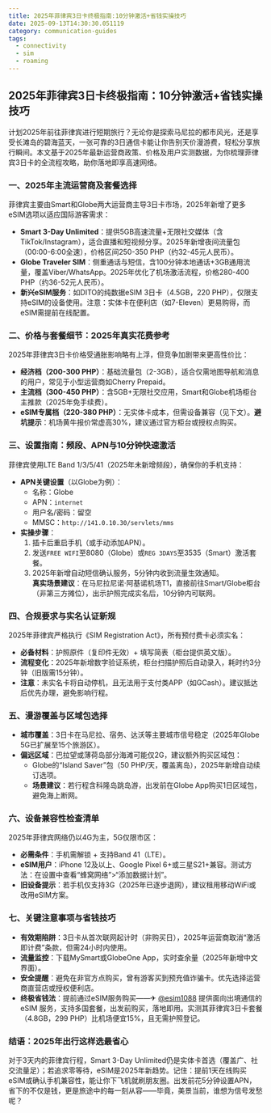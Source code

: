 ```yaml
---
title: 2025年菲律宾3日卡终极指南:10分钟激活+省钱实操技巧
date: 2025-09-13T14:30:30.051119
category: communication-guides
tags:
  - connectivity
  - sim
  - roaming
---
```


## 2025年菲律宾3日卡终极指南：10分钟激活+省钱实操技巧

计划2025年前往菲律宾进行短期旅行？无论你是探索马尼拉的都市风光，还是享受长滩岛的碧海蓝天，一张可靠的3日通信卡能让你告别天价漫游费，轻松分享旅行瞬间。本文基于2025年最新运营商政策、价格及用户实测数据，为你梳理菲律宾3日卡的全流程攻略，助你落地即享高速网络。

### 一、2025年主流运营商及套餐选择
菲律宾主要由Smart和Globe两大运营商主导3日卡市场，2025年新增了更多eSIM选项以适应国际游客需求：
- **Smart 3-Day Unlimited**：提供5GB高速流量+无限社交媒体（含TikTok/Instagram），适合直播和短视频分享。2025年新增夜间流量包（00:00-6:00全速），价格区间250-350 PHP（约32-45元人民币）。
- **Globe Traveler SIM**：侧重通话与短信，含100分钟本地通话+3GB通用流量，覆盖Viber/WhatsApp。2025年优化了机场激活流程，价格280-400 PHP（约36-52元人民币）。
- **新兴eSIM服务**：如DITO的纯数据eSIM 3日卡（4.5GB，220 PHP），仅限支持eSIM的设备使用。注意：实体卡在便利店（如7-Eleven）更易购得，而eSIM需提前在线配置。

### 二、价格与套餐细节：2025年真实花费参考
2025年菲律宾3日卡价格受通胀影响略有上浮，但竞争加剧带来更高性价比：
- **经济档（200-300 PHP）**：基础流量包（2-3GB），适合仅需地图导航和消息的用户，常见于小型运营商如Cherry Prepaid。
- **主流档（300-450 PHP）**：含5GB+无限社交应用，Smart和Globe机场柜台主推款（2025年免手续费）。
- **eSIM专属档（220-380 PHP）**：无实体卡成本，但需设备兼容（见下文）。**避坑提示**：机场黄牛报价常虚高30%，建议通过官方柜台或授权点购买。

### 三、设置指南：频段、APN与10分钟快速激活
菲律宾使用LTE Band 1/3/5/41（2025年未新增频段），确保你的手机支持：
- **APN关键设置**（以Globe为例）：
  - 名称：Globe
  - APN：`internet`
  - 用户名/密码：留空
  - MMSC：`http://141.0.10.30/servlets/mms`
- **实操步骤**：
  1. 插卡后重启手机（或手动添加APN）。
  2. 发送`FREE WIFI`至8080（Globe）或`REG 3DAYS`至3535（Smart）激活套餐。
  3. 2025年新增自动短信确认服务，5分钟内收到流量生效通知。  
**真实场景建议**：在马尼拉尼诺·阿基诺机场T1，直接前往Smart/Globe柜台（非第三方摊位），出示护照完成实名后，10分钟内可联网。

### 四、合规要求与实名认证新规
2025年菲律宾严格执行《SIM Registration Act》，所有预付费卡必须实名：
- **必备材料**：护照原件（复印件无效）+ 填写简表（柜台提供英文版）。
- **流程变化**：2025年新增数字验证系统，柜台扫描护照后自动录入，耗时约3分钟（旧版需15分钟）。
- **注意**：未实名卡将自动停机，且无法用于支付类APP（如GCash）。建议抵达后优先办理，避免影响行程。

### 五、漫游覆盖与区域包选择
- **城市覆盖**：3日卡在马尼拉、宿务、达沃等主要城市信号稳定（2025年Globe 5G已扩展至15个旅游区）。
- **偏远区域**：巴拉望或薄荷岛部分海滩可能仅2G，建议额外购买区域包：
  - Globe的“Island Saver”包（50 PHP/天，覆盖离岛），2025年新增自动续订选项。
  - **场景建议**：若行程含科隆岛跳岛游，出发前在Globe App购买1日区域包，避免海上断网。

### 六、设备兼容性检查清单
2025年菲律宾网络仍以4G为主，5G仅限市区：
- **必需条件**：手机需解锁 + 支持Band 41（LTE）。
- **eSIM用户**：iPhone 12及以上、Google Pixel 6+或三星S21+兼容。测试方法：在设置中查看“蜂窝网络”>“添加数据计划”。
- **旧设备提示**：若手机仅支持3G（2025年已逐步退网），建议租用移动WiFi或改用eSIM方案。

### 七、关键注意事项与省钱技巧
- **有效期陷阱**：3日卡从首次联网起计时（非购买日），2025年运营商取消“激活即计费”条款，但需24小时内使用。
- **流量监控**：下载MySmart或GlobeOne App，实时查余量（2025年新增中文界面）。
- **安全提醒**：避免在非官方点购买，曾有游客买到预充值诈骗卡。优先选择运营商直营店或授权便利店。
- **终极省钱法**：提前通过eSIM服务购买——✈ [@esim1088](https://t.me/s/esim1088) 提供面向出境通信的 eSIM 服务，支持多国套餐，出发前购买，落地即用。实测其菲律宾3日卡套餐（4.8GB，299 PHP）比机场便宜15%，且无需护照登记。

### 结语：2025年出行这样选最省心
对于3天内的菲律宾行程，Smart 3-Day Unlimited仍是实体卡首选（覆盖广、社交流量足）；若追求零等待，eSIM是2025年新趋势。记住：提前1天在线购买eSIM或确认手机兼容性，能让你下飞机就刷朋友圈。出发前花5分钟设置APN，省下的不仅是钱，更是旅途中的每一刻从容——毕竟，美景当前，谁想为信号发愁呢？